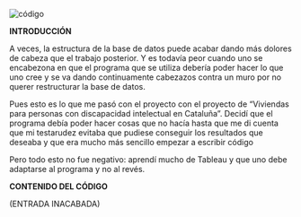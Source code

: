 ![código](https://albertmillan.wordpress.com/wp-content/uploads/2024/09/codigopython.png?w=750)



**INTRODUCCIÓN**

A veces, la estructura de la base de datos puede acabar dando más dolores de cabeza que el trabajo posterior. Y es todavía peor cuando uno se encabezona en que el programa que se utiliza debería poder hacer lo que uno cree y se va dando continuamente cabezazos contra un muro por no querer restructurar la base de datos.

Pues esto es lo que me pasó con el proyecto con el proyecto de “Viviendas para personas con discapacidad intelectual en Cataluña”. Decidí que el programa debía poder hacer cosas que no hacía hasta que me di cuenta que mi testarudez evitaba que pudiese conseguir los resultados que deseaba y que era mucho más sencillo empezar a escribir código

Pero todo esto no fue negativo: aprendí mucho de Tableau y que uno debe adaptarse al programa y no al revés.


**CONTENIDO DEL CÓDIGO**

(ENTRADA INACABADA)
